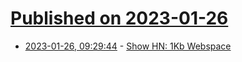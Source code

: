 # [Published on 2023-01-26](index.md)

* [2023-01-26, 09:29:44](https://news.ycombinator.com/item?id=34529554) - [Show HN: 1Kb Webspace](https://onekb.uber.space/)
